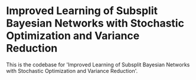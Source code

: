 # Improved Learning of Subsplit Bayesian Networks with Stochastic Optimization and Variance Reduction
This is the codebase for 'Improved Learning of Subsplit Bayesian Networks with Stochastic Optimization and Variance Reduction'.